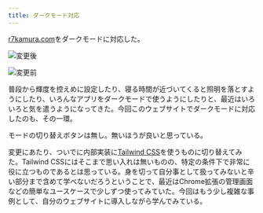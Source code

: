 ```yaml
---
title: ダークモード対応
---
```

[r7kamura.com](https://r7kamura.com/)をダークモードに対応した。

![](https://lh3.googleusercontent.com/docs/ADP-6oGw8Z7OoQQi7OKRgITSbMhkcCX4k0oq9SWv0rEbjChEQk1ooHeiWdewi8hNh7IF6-wGbrFA6BlsddGfxAFcdC-VYe9cUBVcRwzn9fL6hcXbOZ0j9iYwq6yXmo8BLldwGqgsAKz-G0yXwYT4KWWvTTNnwpVBheauz47NeeQto4TyX2-Q-EvLLh7BqGjpeHvdFNDdjB_t5tnCTa6D4LCXKDE65k9b-plfd1kzEj5jktx1qptTmXFMjWkZQ3t7PHHMpNjrqcZaK1iVJnfcZjECA7udikqcHCJR5_LHDyunRGoTMH6BAICGrrQfOlcPpdioEUGyruNLGD77CmDKHk29FPKVgQ-ivpee7k31JlOoM1VEwIb19JpLshZlM-xSsVTDV5796YDZl8OrsPYt3Xq4SOYmWj-TMxRItKtd_cSzejTCz5nVXrn70BzfIQ86IjRbDXxdnapUeRDxo6Y9p7kPNjUO07ffyQi7RGwUeclg7yWpo9l-bRGUT0dO-yHL0wdg8glb5YLbbqYcy5im38yADp3dCNOlJCqo0d-eRRmRkrEtXZr1RaZwbDA3ZDS3Rf1LsTXp5vhIN4fX7iuElrN9MCP522xMuAVyfFr3btXfooTm1uSjMKvSQMWNdOTsRqHk8sSiKNEH8xn2ZnGFQIL7eirfwaxtqmbvtpzIOTAruw9vhAKiRPADQ-2aMqVs3LMrHMBLhCKvrh4hGt1BemgfZp0Ofv-QJyXLet9BvO9-l7cM4jdCQtEu1KfAGecmuzgJ9rNqXwGHXkaVzHyWn9FA0AJu4h8vg5-YDx2_0sRGB0Bn1IEkxDc3rZ_YCaf40nFq1VOQFcsBPGCFHrNm0lhWBIynpLaqcktBybA9DNnOet5X1dcPTIKn2AkRhKq49jlyP-Pj3php-Eq55EKJPFKcx6hN2WzERybJiGYVkjJlhm_D8n2J3nCTZT3VYzaK-J2-g5zE2kI7pUQWkKaWvq3pmIYSCfXU1eon76oQkWbDIHPHz609GhUnpeQmthFqgHitMPBv1Hf83qcKueYQHzUnVIID6qEWlWP8QaX_WLPJJxuOwDRUxppGVhEqKpux12cCLO6dWN7ZsZsf0PksQPGkyA93PA3uBrEWfGxDd_MPyE0gZfoTbxVp9mlPOuzvgPdCzZfyEl5o6-IJD6DpoWB_ZhTg7Gn3H3GrQ8hqnZ-LEL6sR42hRnA6KgVh6dZTp0YBorzHy6NNTFigL8BD-FjocgZBfHVqb9p0EC2HcfSljgtSYdhl "変更後")

![](https://lh3.googleusercontent.com/docs/ADP-6oGc6UVGn0B_Yr3k8m2DWaVcWoaDP9YDPuzk9MeiioVK35xhVT-TI018pwTvTH57bqIjECBAj8ZLXEF5C6tUFFwJXZgFZmIxSk3u9quEcCtYBJhKyNSf_OISN3fok4T0GapGCsajE79BBYm4elHW4lJYS1fZqhyv3Ulf27ot87N1kYGKhdHVnqugIEbp6YRokmiCIp9l-iDO4PnYIz6M61d-nhBonVOc3q5DNYmn1ycZQzvla3vlR_2k3OE2_r6UcOEL6rlLMsjqYjqURBzxtUF8LJ_XbAhR6nxk3v6X4cQrUp5SBf74qoDI9cMJFw-Q2r3UmL1cnynjVWPYcq6jhppQGj2x9GflzCS-w39kUQmde-8hfkgtVMeCRF1wdlA6NUHVIHlkj1oGEsz9-oaTZqgG-3LL50vT_S0OfvXMICWbjK_R2QTH6TuyuSaI3IRI1pp0U3VImVytoR8IpgUzsLb-h3dAo9mqf8G_8LEJpBlFDucykeKvFmwA7kPWDMzuExrVKJtC--0nYpO4GHmWA0WN_gBTrY9BKFVVAvH-O6cNUJeqLtixYoejjau1w2g-p6HT0WQmZtW3z513JLrGmgOoY8YXDOzwhFb6KUHhizVDLOMs9ac3KAXRARVgjU3XrdW9ECwUwEx_gY4LY2zTeTbITQ6ZEcEHYzibhnGo2RjuCSbqUu0bTurBcQmtztEg1fxsCS_wTjTYk3pKOK_KGxGi214uwT0vSaiD7b3baPqcmLir8IA0s2pzWd5uhI8WEXV-EAIUTYljUF9F9M3bjY6gNe6g9QLmAuC4Liq9bilARe7F_Ru4PC4km0xvIP-Kx6jGK2ZgNI2pnjLshz1dmLupgi8oKvecUBBc9AjZiSI0W2i4N3BLafy6CqNP0sh8Zo2kF2Wz7rcmXGN_mRucf_wOKTyvyxQVLiipzsbIAF9sDAtKwHUtGj6ftkObYb4knTznN5v-VzYIisU05ei4VgGuY38oAixo_PdSPfrOOB_ZTCCNayrIZEM5YErjgTJcOB4O63RXdEBKLaLftPr176PTiVvsgV_ZE68Ee2J7-4Cc9lrwrVYSjoEi7HLfL-DOetWaFIINiUT1Ru-kP4wQVtBmqRRnZ0BBu76ig4NKMhKoFAzS9FpFNquuVaDm9ey0tWVAfIIb4Y4PjvF8fWybig8tT7H3INOeQ6yB-g1mRa8ppqjY5j9wZRrz_RQ-dfK5HD9mdNEQUMBSNxy4ksHcSMoxXM82cVcuHDkqtioz1De2filO "変更前")

普段から輝度を控えめに設定したり、寝る時間が近づいてくると照明を落とすようにしたり、いろんなアプリをダークモードで使うようにしたりと、最近はいろいろと気を遣うようになってきた。今回このウェブサイトでダークモードに対応したのも、その一環。

モードの切り替えボタンは無し。無いほうが良いと思っている。

変更にあたり、ついでに内部実装に[Tailwind CSS](https://tailwindcss.com/)を使うものに切り替えてみた。Tailwind CSSにはそこまで思い入れは無いものの、特定の条件下で非常に役に立つものであるとは思っている。身を切って自分事として扱ってみないと辛い部分まで含めて学べないだろうということで、最近はChrome拡張の管理画面などの簡単なユースケースで少しずつ使ってみていた。今回はもう少し複雑な事例として、自分のウェブサイトに導入しながら学んでみている。
